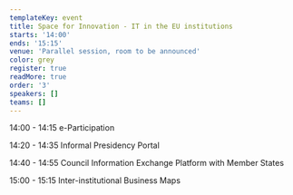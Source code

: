 ```yaml
---
templateKey: event
title: Space for Innovation - IT in the EU institutions
starts: '14:00'
ends: '15:15'
venue: 'Parallel session, room to be announced'
color: grey
register: true
readMore: true
order: '3'
speakers: []
teams: []
---
```

14:00 - 14:15 e-Participation

14:20 - 14:35 Informal Presidency Portal

14:40 - 14:55 Council Information Exchange Platform with Member States
	

15:00 - 15:15 Inter-institutional Business Maps
